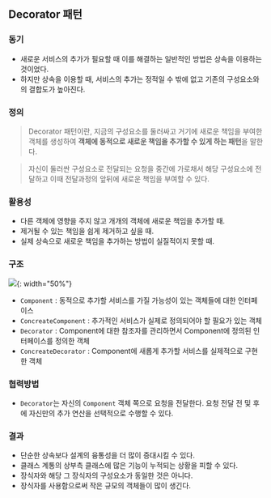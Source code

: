 ## Decorator 패턴

### 동기

- 새로운 서비스의 추가가 필요할 때 이를 해결하는 일반적인 방법은 상속을 이용하는 것이었다.
- 하지만 상속을 이용할 때, 서비스의 추가는 정적일 수 밖에 없고 기존의 구성요소와의 결합도가 높아진다.

### 정의

> Decorator 패턴이란, 지금의 구성요소를 둘러싸고 거기에 새로운 책임을 부여한 객체를 생성하여 **객체에 동적으로 새로운 책임을 추가할 수 있게 하는 패턴**을 말한다.

> 자신이 둘러싼 구성요소로 전달되는 요청을 중간에 가로채서 해당 구성요소에 전달하고 이때 전달과정의 앞뒤에 새로운 책임을 부여할 수 있다.

### 활용성

- 다른 객체에 영향을 주지 않고 개개의 객체에 새로운 책임을 추가할 때.
- 제거될 수 있는 책임을 쉽게 제거하고 싶을 때.
- 실제 상속으로 새로운 책임을 추가하는 방법이 실질적이지 못할 때.

### 구조

![](https://1.bp.blogspot.com/-AJ5kn0Xthrk/XaM0kbhu8WI/AAAAAAAACMs/g0XRAG7o9Hg6NBXKIDBPwmIY3vAJEdPmwCLcBGAsYHQ/s1600/%25EB%258D%25B0%25EC%25BD%2594%25EB%25A0%2588%25EC%259D%25B4%25ED%2584%25B0%25ED%258C%25A8%25ED%2584%25B4.PNG){: width="50%"}

- `Component` : 동적으로 추가할 서비스를 가질 가능성이 있는 객체들에 대한 인터페이스
- `ConcreateComponent` : 추가적인 서비스가 실제로 정의되어야 할 필요가 있는 객체
- `Decorator` : Component에 대한 참조자를 관리하면서 Component에 정의된 인터페이스를 정의한 객체
- `ConcreateDecorator` : Component에 새롭게 추가할 서비스를 실제적으로 구현한 객체

### 협력방법

- `Decorator`는 자신의 `Component` 객체 쪽으로 요청을 전달한다. 요청 전달 전 및 후에 자신만의 추가 연산을 선택적으로 수행할 수 있다.

### 결과

- 단순한 상속보다 설계의 융통성을 더 많이 증대시킬 수 있다.
- 클래스 계통의 상부측 클래스에 많은 기능이 누적되는 상황을 피할 수 있다.
- 장식자와 해당 그 장식자의 구성요소가 동일한 것은 아니다.
- 장식자를 사용함으로써 작은 규모의 객체들이 많이 생긴다.
